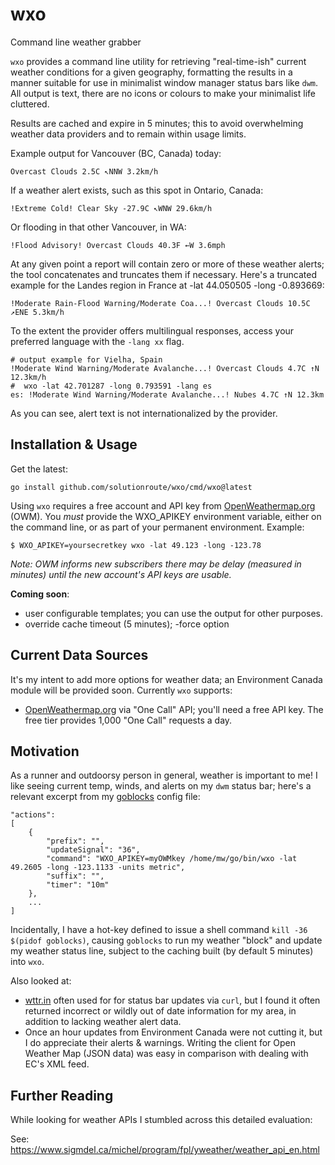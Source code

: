 # wxo
Command line weather grabber

`wxo` provides a command line utility for retrieving "real-time-ish" current
weather conditions for a given geography, formatting the results in a manner
suitable for use in minimalist window manager status bars like `dwm`. All output
is text, there are no icons or colours to make your minimalist life cluttered.

Results are cached and expire in 5 minutes; this to avoid overwhelming weather
data providers and to remain within usage limits.

Example output for Vancouver (BC, Canada) today:

    Overcast Clouds 2.5C ↖NNW 3.2km/h

If a weather alert exists, such as this spot in Ontario, Canada:

    !Extreme Cold! Clear Sky -27.9C ↖WNW 29.6km/h

Or flooding in that other Vancouver, in WA:

    !Flood Advisory! Overcast Clouds 40.3F ←W 3.6mph

At any given point a report will contain zero or more of these weather alerts;
the tool concatenates and truncates them if necessary. Here's a truncated
example for the Landes region in France at -lat 44.050505 -long -0.893669:

    !Moderate Rain-Flood Warning/Moderate Coa...! Overcast Clouds 10.5C ↗ENE 5.3km/h

To the extent the provider offers multilingual responses, access your preferred
language with the `-lang xx` flag.

    # output example for Vielha, Spain
    !Moderate Wind Warning/Moderate Avalanche...! Overcast Clouds 4.7C ↑N 12.3km/h
    #  wxo -lat 42.701287 -long 0.793591 -lang es
    es: !Moderate Wind Warning/Moderate Avalanche...! Nubes 4.7C ↑N 12.3km

As you can see, alert text is not internationalized by the provider.

## Installation & Usage

Get the latest:

    go install github.com/solutionroute/wxo/cmd/wxo@latest

Using `wxo` requires a free account and API key from
[OpenWeathermap.org](https://openweathermap.org/) (OWM).  You *must* provide the
WXO_APIKEY environment variable, either on the command line, or as part of your
permanent environment. Example:

    $ WXO_APIKEY=yoursecretkey wxo -lat 49.123 -long -123.78

_Note: OWM informs new subscribers there may be delay (measured in minutes)
until the new account's API keys are usable._

**Coming soon**: 

* user configurable templates; you can use the output for other purposes.
* override cache timeout (5 minutes); -force option

## Current Data Sources 

It's my intent to add more options for weather data; an Environment Canada
module will be provided soon. Currently `wxo` supports:

* [OpenWeathermap.org](https://openweathermap.org/) via "One Call" API; you'll
  need a free API key. The free tier provides 1,000 "One Call" requests a day.

## Motivation

As a runner and outdoorsy person in general, weather is important to me! I like
seeing current temp, winds, and alerts on my `dwm` status bar; here's a relevant
excerpt from my [goblocks](https://github.com/Stargarth/Goblocks) config file:

    "actions":
    [
        {
            "prefix": "",
            "updateSignal": "36",
            "command": "WXO_APIKEY=myOWMkey /home/mw/go/bin/wxo -lat 49.2605 -long -123.1133 -units metric",
            "suffix": "",
            "timer": "10m"
        },
        ...
    ]

Incidentally, I have a hot-key defined to issue a shell command `kill -36
$(pidof goblocks)`, causing `goblocks` to run my weather "block" and update my
weather status line, subject to the caching built (by default 5 minutes) into
`wxo`.

Also looked at:

* [wttr.in](https://wttr.in/) often used for for status bar updates via `curl`,
  but I found it often returned incorrect or wildly out of date information for
  my area, in addition to lacking weather alert data.
* Once an hour updates from Environment Canada were not cutting it, but I do
  appreciate their alerts & warnings. Writing the client for Open Weather Map
  (JSON data) was easy in comparison with dealing with EC's XML feed.

## Further Reading

While looking for weather APIs I stumbled across this detailed evaluation:

See: https://www.sigmdel.ca/michel/program/fpl/yweather/weather_api_en.html
